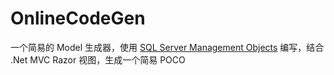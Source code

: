 # OnlineCodeGen
一个简易的 Model 生成器，使用 [SQL Server Management Objects][smo] 编写，结合 .Net MVC Razor 视图，生成一个简易 POCO

[smo]: https://docs.microsoft.com/en-us/sql/relational-databases/server-management-objects-smo/overview-smo?view=sql-server-2017
